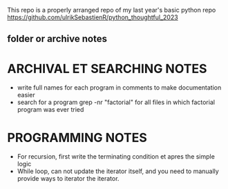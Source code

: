 This repo is a properly arranged repo of my last year's basic python repo
https://github.com/ulrikSebastienR/python_thoughtful_2023

## folder or archive notes


# ARCHIVAL ET SEARCHING NOTES
- write full names for each program in comments to make documentation easier 
- search for a program grep -nr "factorial" for all files in which factorial program was ever tried

# PROGRAMMING NOTES
- For recursion, first write the terminating condition et apres the simple logic
- While loop, can not update the iterator itself, and you need to manually provide ways to iterator the iterator. 

